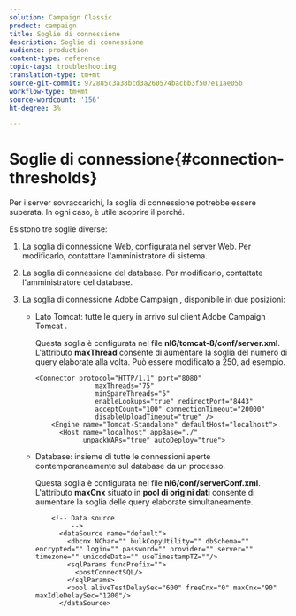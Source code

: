 ```yaml
---
solution: Campaign Classic
product: campaign
title: Soglie di connessione
description: Soglie di connessione
audience: production
content-type: reference
topic-tags: troubleshooting
translation-type: tm+mt
source-git-commit: 972885c3a38bcd3a260574bacbb3f507e11ae05b
workflow-type: tm+mt
source-wordcount: '156'
ht-degree: 3%

---
```



# Soglie di connessione{#connection-thresholds}

Per i server sovraccarichi, la soglia di connessione potrebbe essere superata. In ogni caso, è utile scoprire il perché.

Esistono tre soglie diverse:

1. La soglia di connessione Web, configurata nel server Web. Per modificarlo, contattare l&#39;amministratore di sistema.
1. La soglia di connessione del database. Per modificarlo, contattate l&#39;amministratore del database.
1. La soglia di connessione Adobe Campaign , disponibile in due posizioni:

   * Lato Tomcat: tutte le query in arrivo sul client Adobe Campaign Tomcat .

      Questa soglia è configurata nel file **nl6/tomcat-8/conf/server.xml**. L&#39;attributo **maxThread** consente di aumentare la soglia del numero di query elaborate alla volta. Può essere modificato a 250, ad esempio.

      ```
      <Connector protocol="HTTP/1.1" port="8080"
                     maxThreads="75"
                     minSpareThreads="5"
                     enableLookups="true" redirectPort="8443"
                     acceptCount="100" connectionTimeout="20000"
                     disableUploadTimeout="true" />
          <Engine name="Tomcat-Standalone" defaultHost="localhost">
            <Host name="localhost" appBase="./"
                  unpackWARs="true" autoDeploy="true">
      ```

   * Database: insieme di tutte le connessioni aperte contemporaneamente sul database da un processo.

      Questa soglia è configurata nel file **nl6/conf/serverConf.xml**. L&#39;attributo **maxCnx** situato in **pool di origini dati** consente di aumentare la soglia delle query elaborate simultaneamente.

      ```
          <!-- Data source
               -->
            <dataSource name="default">
              <dbcnx NChar="" bulkCopyUtility="" dbSchema="" encrypted="" login="" password="" provider="" server="" timezone="" unicodeData="" useTimestampTZ=""/>
              <sqlParams funcPrefix="">
                <postConnectSQL/>
              </sqlParams>
              <pool aliveTestDelaySec="600" freeCnx="0" maxCnx="90" maxIdleDelaySec="1200"/>
            </dataSource>
      ```

